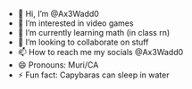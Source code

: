 - 👋 Hi, I’m @Ax3Wadd0
- 👀 I’m interested in video games
- 🌱 I’m currently learning math (in class rn)
- 💞️ I’m looking to collaborate on stuff
- 📫 How to reach me my socials @Ax3Wadd0
- 😄 Pronouns: Muri/CA
- ⚡ Fun fact: Capybaras can sleep in water

<!---
Ax3Wadd0/Ax3Wadd0 is a ✨ special ✨ repository because its `README.md` (this file) appears on your GitHub profile.
You can click the Preview link to take a look at your changes.
--->
